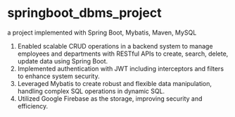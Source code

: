 # springboot_dbms_project
a project implemented with Spring Boot, Mybatis, Maven, MySQL
1) Enabled scalable CRUD operations in a backend system to manage employees and departments with RESTful APIs to create, search, delete, update data using Spring Boot. 
2) Implemented authentication with JWT including interceptors and filters to enhance system security.
3) Leveraged Mybatis to create robust and flexible data manipulation, handling complex SQL operations in dynamic SQL.
4) Utilized Google Firebase as the storage, improving security and efficiency.
